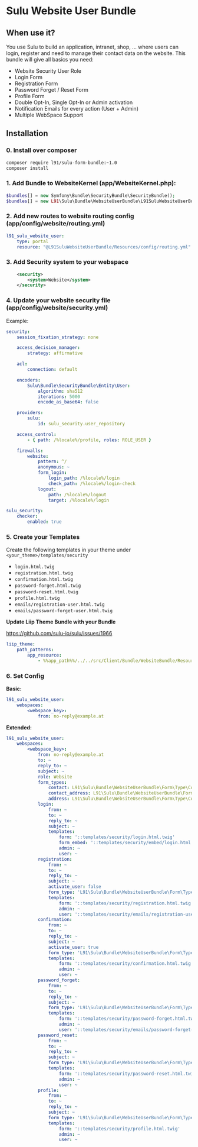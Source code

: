 # Sulu Website User Bundle

## When use it?

You use Sulu to build an application, intranet, shop, ... where users can login, register and need to manage their 
contact data on the website. This bundle will give all basics you need:

 - Website Security User Role
 - Login Form
 - Registration Form
 - Password Forget / Reset Form
 - Profile Form
 - Double Opt-In, Single Opt-In or Admin activation
 - Notification Emails for every action (User + Admin)
 - Multiple WebSpace Support

## Installation

### 0. Install over composer

```bash
composer require l91/sulu-form-bundle:~1.0
composer install
```

### 1. Add Bundle to WebsiteKernel (app/WebsiteKernel.php):

```php
$bundles[] = new Symfony\Bundle\SecurityBundle\SecurityBundle();
$bundles[] = new L91\Sulu\Bundle\WebsiteUserBundle\L91SuluWebsiteUserBundle();
 ```

### 2. Add new routes to website routing config (app/config/website/routing.yml)

```yml
l91_sulu_website_user:
    type: portal
    resource: "@L91SuluWebsiteUserBundle/Resources/config/routing.yml"
```

### 3. Add Security system to your webspace

```xml
    <security>
        <system>Website</system>
    </security>
```

### 4. Update your website security file (app/config/website/security.yml)

Example:

```yml
security:
    session_fixation_strategy: none

    access_decision_manager:
        strategy: affirmative

    acl:
        connection: default

    encoders:
        Sulu\Bundle\SecurityBundle\Entity\User:
            algorithm: sha512
            iterations: 5000
            encode_as_base64: false

    providers:
        sulu:
            id: sulu_security.user_repository

    access_control:
        - { path: /%locale%/profile, roles: ROLE_USER }

    firewalls:
        website:
            pattern: ^/
            anonymous: ~
            form_login:
                login_path: /%locale%/login
                check_path: /%locale%/login-check
            logout:
                path: /%locale%/logout
                target: /%locale%/login

sulu_security:
    checker:
        enabled: true
```

### 5. Create your Templates

Create the following templates in your theme under `<your_theme>/templates/security`

 - `login.html.twig`
 - `registration.html.twig`
 - `confirmation.html.twig`
 - `password-forget.html.twig`
 - `password-reset.html.twig`
 - `profile.html.twig`
 - `emails/registration-user.html.twig`
 - `emails/password-forget-user.html.twig`
 
**Update Liip Theme Bundle with your Bundle**

https://github.com/sulu-io/sulu/issues/1966

```yml
liip_theme:
    path_patterns:
        app_resource:
            - %%app_path%%/../../src/Client/Bundle/WebsiteBundle/Resources/themes/%%current_theme%%/%%template%%
```

### 6. Set Config

**Basic:**

```yml
l91_sulu_website_user:
    webspaces:
        <webspace_key>:
            from: no-reply@example.at
```

**Extended:**

```yml
l91_sulu_website_user:
    webspaces:
        <webspace_key>:
            from: no-reply@example.at
            to: ~
            reply_to: ~
            subject: ~
            role: Website
            form_types:
                contact: L91\Sulu\Bundle\WebsiteUserBundle\Form\Type\ContactType
                contact_address: L91\Sulu\Bundle\WebsiteUserBundle\Form\Type\ContactAddressType
                address: L91\Sulu\Bundle\WebsiteUserBundle\Form\Type\ContactAddressType
            login:
                from: ~
                to: ~
                reply_to: ~
                subject: ~
                templates:
                    form: '::templates/security/login.html.twig'
                    form_embed: '::templates/security/embed/login.html.twig'
                    admin: ~
                    user: ~
            registration:
                from: ~
                to: ~
                reply_to: ~
                subject: ~
                activate_user: false
                form_type: 'L91\Sulu\Bundle\WebsiteUserBundle\Form\Type\RegistrationType'
                templates:
                    form: '::templates/security/registration.html.twig'
                    admin: ~
                    user: '::templates/security/emails/registration-user.html.twig'
            confirmation:
                from: ~
                to: ~
                reply_to: ~
                subject: ~
                activate_user: true
                form_type: 'L91\Sulu\Bundle\WebsiteUserBundle\Form\Type\ConfirmationType'
                templates:
                    form: '::templates/security/confirmation.html.twig'
                    admin: ~
                    user: ~
            password_forget:
                from: ~
                to: ~
                reply_to: ~
                subject: ~
                form_type: 'L91\Sulu\Bundle\WebsiteUserBundle\Form\Type\PasswordForgetType'
                templates:
                    form: '::templates/security/password-forget.html.twig'
                    admin: ~
                    user: '::templates/security/emails/password-forget-user.html.twig'
            password_reset:
                from: ~
                to: ~
                reply_to: ~
                subject: ~
                form_type: 'L91\Sulu\Bundle\WebsiteUserBundle\Form\Type\PasswordResetType'
                templates:
                    form: '::templates/security/password-reset.html.twig'
                    admin: ~
                    user: ~
            profile:
                from: ~
                to: ~
                reply_to: ~
                subject: ~
                form_type: 'L91\Sulu\Bundle\WebsiteUserBundle\Form\Type\ProfileType'
                templates:
                    form: '::templates/security/profile.html.twig'
                    admin: ~
                    user: ~
```
